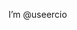  I’m @useercio


<!---
Jahangirismayil/Jahangirismayil is a ✨ special ✨ repository because its `README.md` (this file) appears on your GitHub profile.
You can click the Preview link to take a look at your changes.
--->
